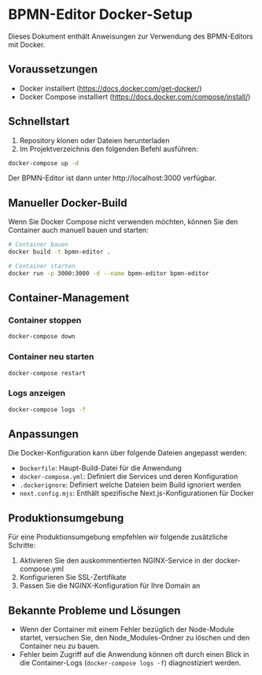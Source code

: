 # BPMN-Editor Docker-Setup

Dieses Dokument enthält Anweisungen zur Verwendung des BPMN-Editors mit Docker.

## Voraussetzungen

- Docker installiert (https://docs.docker.com/get-docker/)
- Docker Compose installiert (https://docs.docker.com/compose/install/)

## Schnellstart

1. Repository klonen oder Dateien herunterladen
2. Im Projektverzeichnis den folgenden Befehl ausführen:

```bash
docker-compose up -d
```

Der BPMN-Editor ist dann unter http://localhost:3000 verfügbar.

## Manueller Docker-Build

Wenn Sie Docker Compose nicht verwenden möchten, können Sie den Container auch manuell bauen und starten:

```bash
# Container bauen
docker build -t bpmn-editor .

# Container starten
docker run -p 3000:3000 -d --name bpmn-editor bpmn-editor
```

## Container-Management

### Container stoppen

```bash
docker-compose down
```

### Container neu starten

```bash
docker-compose restart
```

### Logs anzeigen

```bash
docker-compose logs -f
```

## Anpassungen

Die Docker-Konfiguration kann über folgende Dateien angepasst werden:

- `Dockerfile`: Haupt-Build-Datei für die Anwendung
- `docker-compose.yml`: Definiert die Services und deren Konfiguration
- `.dockerignore`: Definiert welche Dateien beim Build ignoriert werden
- `next.config.mjs`: Enthält spezifische Next.js-Konfigurationen für Docker

## Produktionsumgebung

Für eine Produktionsumgebung empfehlen wir folgende zusätzliche Schritte:

1. Aktivieren Sie den auskommentierten NGINX-Service in der docker-compose.yml
2. Konfigurieren Sie SSL-Zertifikate
3. Passen Sie die NGINX-Konfiguration für Ihre Domain an

## Bekannte Probleme und Lösungen

- Wenn der Container mit einem Fehler bezüglich der Node-Module startet, versuchen Sie, den Node_Modules-Ordner zu löschen und den Container neu zu bauen.
- Fehler beim Zugriff auf die Anwendung können oft durch einen Blick in die Container-Logs (`docker-compose logs -f`) diagnostiziert werden. 